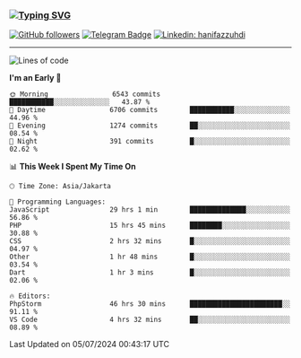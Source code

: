 ### [![Typing SVG](https://readme-typing-svg.herokuapp.com?font=lato&size=22&lines=Hi+There+👋)](https://git.io/typing-svg) 

[![GitHub followers](https://img.shields.io/github/followers/hanifazzuhdi?label=Follow&style=social)](https://github.com/hanifazzuhdi/?tab=follow) 
[![Telegram Badge](https://img.shields.io/badge/-hanif0198-blue?style=social&logo=telegram&link=https://www.t.me/hanif0198/)](https://www.t.me/hanif0198/) 
[![Linkedin: hanifazzuhdi](https://img.shields.io/badge/-hanifazzuhdi-blue?style=flat-square&logo=Linkedin&logoColor=white&link=https://www.linkedin.com/in/hanif-az-zuhdi-69688019b/)](https://www.linkedin.com/in/hanif-az-zuhdi-69688019b/) 

<hr/>

<!--START_SECTION:waka-->
![Lines of code](https://img.shields.io/badge/From%20Hello%20World%20I%27ve%20Written-58.4%20million%20lines%20of%20code-blue)

**I'm an Early 🐤** 

```text
🌞 Morning                6543 commits        ███████████░░░░░░░░░░░░░░   43.87 % 
🌆 Daytime                6706 commits        ███████████░░░░░░░░░░░░░░   44.96 % 
🌃 Evening                1274 commits        ██░░░░░░░░░░░░░░░░░░░░░░░   08.54 % 
🌙 Night                  391 commits         █░░░░░░░░░░░░░░░░░░░░░░░░   02.62 % 
```


📊 **This Week I Spent My Time On** 

```text
🕑︎ Time Zone: Asia/Jakarta

💬 Programming Languages: 
JavaScript               29 hrs 1 min        ██████████████░░░░░░░░░░░   56.86 % 
PHP                      15 hrs 45 mins      ████████░░░░░░░░░░░░░░░░░   30.88 % 
CSS                      2 hrs 32 mins       █░░░░░░░░░░░░░░░░░░░░░░░░   04.97 % 
Other                    1 hr 48 mins        █░░░░░░░░░░░░░░░░░░░░░░░░   03.54 % 
Dart                     1 hr 3 mins         █░░░░░░░░░░░░░░░░░░░░░░░░   02.06 % 

🔥 Editors: 
PhpStorm                 46 hrs 30 mins      ███████████████████████░░   91.11 % 
VS Code                  4 hrs 32 mins       ██░░░░░░░░░░░░░░░░░░░░░░░   08.89 % 
```


 Last Updated on 05/07/2024 00:43:17 UTC
<!--END_SECTION:waka-->
